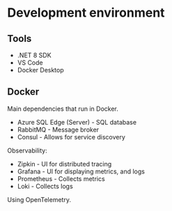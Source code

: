 # Development environment

## Tools

* .NET 8 SDK
* VS Code
* Docker Desktop

## Docker

Main dependencies that run in Docker.

* Azure SQL Edge (Server) - SQL database
* RabbitMQ - Message broker
* Consul - Allows for service discovery

Observability:

* Zipkin - UI for distributed tracing
* Grafana - UI for displaying metrics, and logs
* Prometheus - Collects metrics
* Loki - Collects logs

Using OpenTelemetry.